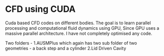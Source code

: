 # CFD using CUDA
Cuda based CFD codes on different bodies. The goal is to learn parallel processing and computational fluid dynamics using GPU, Since GPU uses a massive parallel architecture. I have not completely optimised any code. 

Two folders - 1.AUSMPlus which again has two sub folder of two geometries - a back step and a cylinder
2.Lid Driven Cavity

